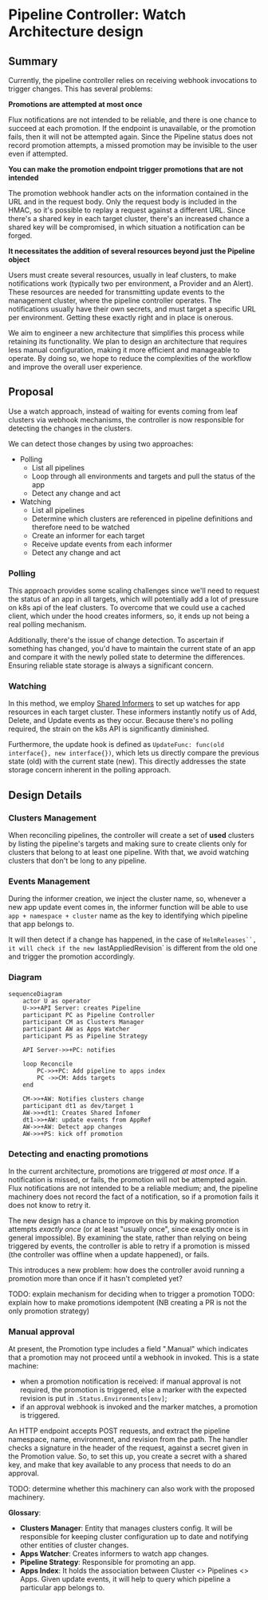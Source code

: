 # Pipeline Controller: Watch Architecture design

## Summary

Currently, the pipeline controller relies on receiving webhook invocations to trigger changes. This has several problems:

**Promotions are attempted at most once**

Flux notifications are not intended to be reliable, and there is one chance to succeed at each promotion. If the endpoint is unavailable, or the promotion fails, then it will not be attempted again. Since the Pipeline status does not record promotion attempts, a missed promotion may be invisible to the user even if attempted.

**You can make the promotion endpoint trigger promotions that are not intended**

The promotion webhook handler acts on the information contained in the URL and in the request body. Only the request body is included in the HMAC, so it's possible to replay a request against a different URL. Since there's a shared key in each target cluster, there's an increased chance a shared key will be compromised, in which situation a notification can be forged.

**It necessitates the addition of several resources beyond just the Pipeline object**

Users must create several resources, usually in leaf clusters, to make notifications work (typically two per environment, a Provider and an Alert). These resources are needed for transmitting update events to the management cluster, where the pipeline controller operates. The notifications usually have their own secrets, and must target a specific URL per environment. Getting these exactly right and in place is onerous.

We aim to engineer a new architecture that simplifies this process while retaining its functionality. We plan to design an architecture that requires less manual configuration, making it more efficient and manageable to operate. By doing so, we hope to reduce the complexities of the workflow and improve the overall user experience.

## Proposal

Use a watch approach, instead of waiting for events coming from leaf clusters via webhook mechanisms, the controller is now responsible for detecting the changes in the clusters.

We can detect those changes by using two approaches:
- Polling
	- List all pipelines
	- Loop through all environments and targets and pull the status of the app
	- Detect any change and act
- Watching
	- List all pipelines
	- Determine which clusters are referenced in pipeline definitions and therefore need to be watched
	- Create an informer for each target
	- Receive update events from each informer
	- Detect any change and act

### Polling
This approach provides some scaling challenges since we'll need to request the status of an app in all targets, which will potentially add a lot of pressure on k8s api of the leaf clusters. To overcome that we could use a cached client, which under the hood creates informers, so, it ends up not being a real polling mechanism.

Additionally, there's the issue of change detection. To ascertain if something has changed, you'd have to maintain the current state of an app and compare it with the newly polled state to determine the differences. Ensuring reliable state storage is always a significant concern.

### Watching

In this method, we employ [Shared Informers](https://www.cncf.io/blog/2019/10/15/extend-kubernetes-via-a-shared-informer/) to set up watches for app resources in each target cluster. These informers instantly notify us of Add, Delete, and Update events as they occur. Because there's no polling required, the strain on the k8s API is significantly diminished.

Furthermore, the update hook is defined as `UpdateFunc: func(old interface{}, new interface{})`, which lets us directly compare the previous state (old) with the current state (new). This directly addresses the state storage concern inherent in the polling approach.

## Design Details

### Clusters Management

When reconciling pipelines, the controller will create a set of **used** clusters by listing the pipeline's targets and making sure to create clients only for clusters that belong to at least one pipeline. With that, we avoid watching clusters that don't be long to any pipeline.


### Events Management

During the informer creation, we inject the cluster name, so, whenever a new app update event comes in, the informer function will be able to use `app + namespace + cluster` name as the key to identifying which pipeline that app belongs to.

It will then detect if a change has happened, in the case of `HelmReleases``, it will check if the new `lastAppliedRevision` is different from the old one and trigger the promotion accordingly.


### Diagram

```mermaid
sequenceDiagram
    actor U as operator
    U->>+API Server: creates Pipeline
    participant PC as Pipeline Controller
    participant CM as Clusters Manager
    participant AW as Apps Watcher
    participant PS as Pipeline Strategy

    API Server->>+PC: notifies

	loop Reconcile
	    PC->>+PC: Add pipeline to apps index
	    PC ->>CM: Adds targets
    end

    CM->>+AW: Notifies clusters change
    participant dt1 as dev/target 1
    AW->>+dt1: Creates Shared Infomer
    dt1->>+AW: update events from AppRef
    AW->>+AW: Detect app changes
    AW->>+PS: kick off promotion

```

### Detecting and enacting promotions

In the current architecture, promotions are triggered _at most once_. If a notification is missed, or fails, the promotion will not be attempted again. Flux notifications are not intended to be a reliable medium; and, the pipeline machinery does not record the fact of a notification, so if a promotion fails it does not know to retry it.

The new design has a chance to improve on this by making promotion attempts _exactly once_ (or at least "usually once", since exactly once is in general impossible). By examining the state, rather than relying on being triggered by events, the controller is able to retry if a promotion is missed (the controller was offline when a update happened), or fails.

This introduces a new problem: how does the controller avoid running a promotion more than once if it hasn't completed yet?

TODO: explain mechanism for deciding when to trigger a promotion
TODO: explain how to make promotions idempotent (NB creating a PR is not the only promotion strategy)

### Manual approval

At present, the Promotion type includes a field ".Manual" which indicates that a promotion may not proceed until a webhook in invoked. This is a state machine:

 - when a promotion notification is received: if manual approval is not required, the promotion is triggered, else a marker with the expected revision is put in `.Status.Environments[env]`;
 - if an approval webhook is invoked and the marker matches, a promotion is triggered.

An HTTP endpoint accepts POST requests, and extract the pipeline namespace, name, environment, and revision from the path. The handler checks a signature in the header of the request, against a secret given in the Promotion value. So, to set this up, you create a secret with a shared key, and make that key available to any process that needs to do an approval.

TODO: determine whether this machinery can also work with the proposed machinery.

**Glossary**:

- **Clusters Manager**: Entity that manages clusters config. It will be responsible for keeping cluster configuration up to date and notifying other entities of cluster changes.
- **Apps Watcher**: Creates informers to watch app changes.
- **Pipeline Strategy**: Responsible for promoting an app.
- **Apps Index**: It holds the association between Cluster <> Pipelines <> Apps. Given update events, it will help to query which pipeline a particular app belongs to.
